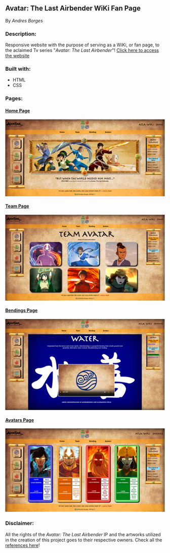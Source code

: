 ## Avatar: The Last Airbender WiKi Fan Page
By *Andres Borges*

### Description:
  Responsive website with the purpose of serving as a WiKi, or fan page, to the aclaimed Tv series "*Avatar: The Last Airbender*"! [Click here to access the website](https://andres-borges.github.io/avatar_wiki_fan_project/)

### Built with:

* HTML
* CSS

### Pages:

#### [Home Page](index.html)
![Home Page](screenshots/home.png)
#### [Team Page](team.html)
![Team Page](screenshots/team.png)
#### [Bendings Page](bending.html)
![Bendings Page](screenshots/bending.png)
#### [Avatars Page](avatars.html)
![Avatars](screenshots/avatars.png)

### Disclaimer:
All the rights of the *Avatar: The Last Airbender* IP and the artworks utilized in the creation of this project goes to their respective owners. Check all the [references here](images/References.txt)!
